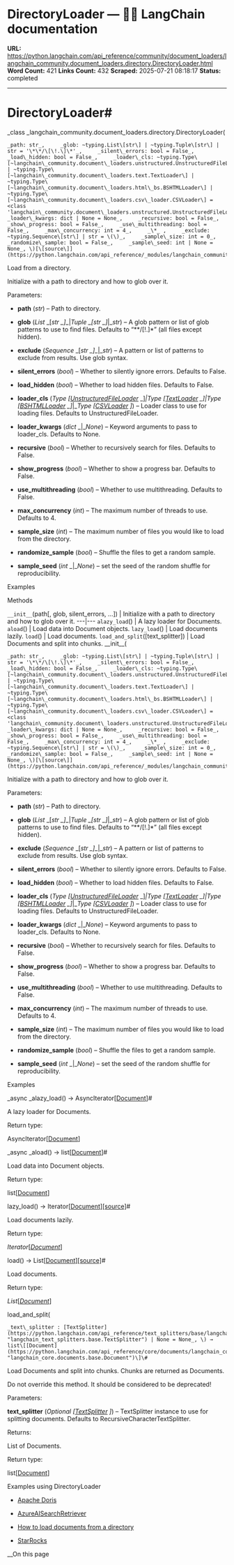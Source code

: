 # DirectoryLoader — 🦜🔗 LangChain  documentation

**URL:** https://python.langchain.com/api_reference/community/document_loaders/langchain_community.document_loaders.directory.DirectoryLoader.html
**Word Count:** 421
**Links Count:** 432
**Scraped:** 2025-07-21 08:18:17
**Status:** completed

---

# DirectoryLoader\#

_class _langchain\_community.document\_loaders.directory.DirectoryLoader\(

    _path: str_,     _glob: ~typing.List\[str\] | ~typing.Tuple\[str\] | str = '\*\*/\[\!.\]\*'_,     _silent\_errors: bool = False_,     _load\_hidden: bool = False_,     _loader\_cls: ~typing.Type\[~langchain\_community.document\_loaders.unstructured.UnstructuredFileLoader\] | ~typing.Type\[~langchain\_community.document\_loaders.text.TextLoader\] | ~typing.Type\[~langchain\_community.document\_loaders.html\_bs.BSHTMLLoader\] | ~typing.Type\[~langchain\_community.document\_loaders.csv\_loader.CSVLoader\] = <class 'langchain\_community.document\_loaders.unstructured.UnstructuredFileLoader'>_,     _loader\_kwargs: dict | None = None_,     _recursive: bool = False_,     _show\_progress: bool = False_,     _use\_multithreading: bool = False_,     _max\_concurrency: int = 4_,     _\*_ ,     _exclude: ~typing.Sequence\[str\] | str = \(\)_,     _sample\_size: int = 0_,     _randomize\_sample: bool = False_,     _sample\_seed: int | None = None_, \)[\[source\]](https://python.langchain.com/api_reference/_modules/langchain_community/document_loaders/directory.html#DirectoryLoader)\#     

Load from a directory.

Initialize with a path to directory and how to glob over it.

Parameters:     

  * **path** \(_str_\) – Path to directory.

  * **glob** \(_List_ _\[__str_ _\]__|__Tuple_ _\[__str_ _\]__|__str_\) – A glob pattern or list of glob patterns to use to find files. Defaults to “\*\*/\[\!.\]\*” \(all files except hidden\).

  * **exclude** \(_Sequence_ _\[__str_ _\]__|__str_\) – A pattern or list of patterns to exclude from results. Use glob syntax.

  * **silent\_errors** \(_bool_\) – Whether to silently ignore errors. Defaults to False.

  * **load\_hidden** \(_bool_\) – Whether to load hidden files. Defaults to False.

  * **loader\_cls** \(_Type_ _\[_[_UnstructuredFileLoader_](https://python.langchain.com/api_reference/community/document_loaders/langchain_community.document_loaders.unstructured.UnstructuredFileLoader.html#langchain_community.document_loaders.unstructured.UnstructuredFileLoader "langchain_community.document_loaders.unstructured.UnstructuredFileLoader") _\]__|__Type_ _\[_[_TextLoader_](https://python.langchain.com/api_reference/community/document_loaders/langchain_community.document_loaders.text.TextLoader.html#langchain_community.document_loaders.text.TextLoader "langchain_community.document_loaders.text.TextLoader") _\]__|__Type_ _\[_[_BSHTMLLoader_](https://python.langchain.com/api_reference/community/document_loaders/langchain_community.document_loaders.html_bs.BSHTMLLoader.html#langchain_community.document_loaders.html_bs.BSHTMLLoader "langchain_community.document_loaders.html_bs.BSHTMLLoader") _\]__|__Type_ _\[_[_CSVLoader_](https://python.langchain.com/api_reference/community/document_loaders/langchain_community.document_loaders.csv_loader.CSVLoader.html#langchain_community.document_loaders.csv_loader.CSVLoader "langchain_community.document_loaders.csv_loader.CSVLoader") _\]_\) – Loader class to use for loading files. Defaults to UnstructuredFileLoader.

  * **loader\_kwargs** \(_dict_ _|__None_\) – Keyword arguments to pass to loader\_cls. Defaults to None.

  * **recursive** \(_bool_\) – Whether to recursively search for files. Defaults to False.

  * **show\_progress** \(_bool_\) – Whether to show a progress bar. Defaults to False.

  * **use\_multithreading** \(_bool_\) – Whether to use multithreading. Defaults to False.

  * **max\_concurrency** \(_int_\) – The maximum number of threads to use. Defaults to 4.

  * **sample\_size** \(_int_\) – The maximum number of files you would like to load from the directory.

  * **randomize\_sample** \(_bool_\) – Shuffle the files to get a random sample.

  * **sample\_seed** \(_int_ _|__None_\) – set the seed of the random shuffle for reproducibility.

Examples

Methods

`__init__`\(path\[, glob, silent\_errors, ...\]\) | Initialize with a path to directory and how to glob over it.   ---|---   `alazy_load`\(\) | A lazy loader for Documents.   `aload`\(\) | Load data into Document objects.   `lazy_load`\(\) | Load documents lazily.   `load`\(\) | Load documents.   `load_and_split`\(\[text\_splitter\]\) | Load Documents and split into chunks.      \_\_init\_\_\(

    _path: str_,     _glob: ~typing.List\[str\] | ~typing.Tuple\[str\] | str = '\*\*/\[\!.\]\*'_,     _silent\_errors: bool = False_,     _load\_hidden: bool = False_,     _loader\_cls: ~typing.Type\[~langchain\_community.document\_loaders.unstructured.UnstructuredFileLoader\] | ~typing.Type\[~langchain\_community.document\_loaders.text.TextLoader\] | ~typing.Type\[~langchain\_community.document\_loaders.html\_bs.BSHTMLLoader\] | ~typing.Type\[~langchain\_community.document\_loaders.csv\_loader.CSVLoader\] = <class 'langchain\_community.document\_loaders.unstructured.UnstructuredFileLoader'>_,     _loader\_kwargs: dict | None = None_,     _recursive: bool = False_,     _show\_progress: bool = False_,     _use\_multithreading: bool = False_,     _max\_concurrency: int = 4_,     _\*_ ,     _exclude: ~typing.Sequence\[str\] | str = \(\)_,     _sample\_size: int = 0_,     _randomize\_sample: bool = False_,     _sample\_seed: int | None = None_, \)[\[source\]](https://python.langchain.com/api_reference/_modules/langchain_community/document_loaders/directory.html#DirectoryLoader.__init__)\#     

Initialize with a path to directory and how to glob over it.

Parameters:     

  * **path** \(_str_\) – Path to directory.

  * **glob** \(_List_ _\[__str_ _\]__|__Tuple_ _\[__str_ _\]__|__str_\) – A glob pattern or list of glob patterns to use to find files. Defaults to “\*\*/\[\!.\]\*” \(all files except hidden\).

  * **exclude** \(_Sequence_ _\[__str_ _\]__|__str_\) – A pattern or list of patterns to exclude from results. Use glob syntax.

  * **silent\_errors** \(_bool_\) – Whether to silently ignore errors. Defaults to False.

  * **load\_hidden** \(_bool_\) – Whether to load hidden files. Defaults to False.

  * **loader\_cls** \(_Type_ _\[_[_UnstructuredFileLoader_](https://python.langchain.com/api_reference/community/document_loaders/langchain_community.document_loaders.unstructured.UnstructuredFileLoader.html#langchain_community.document_loaders.unstructured.UnstructuredFileLoader "langchain_community.document_loaders.unstructured.UnstructuredFileLoader") _\]__|__Type_ _\[_[_TextLoader_](https://python.langchain.com/api_reference/community/document_loaders/langchain_community.document_loaders.text.TextLoader.html#langchain_community.document_loaders.text.TextLoader "langchain_community.document_loaders.text.TextLoader") _\]__|__Type_ _\[_[_BSHTMLLoader_](https://python.langchain.com/api_reference/community/document_loaders/langchain_community.document_loaders.html_bs.BSHTMLLoader.html#langchain_community.document_loaders.html_bs.BSHTMLLoader "langchain_community.document_loaders.html_bs.BSHTMLLoader") _\]__|__Type_ _\[_[_CSVLoader_](https://python.langchain.com/api_reference/community/document_loaders/langchain_community.document_loaders.csv_loader.CSVLoader.html#langchain_community.document_loaders.csv_loader.CSVLoader "langchain_community.document_loaders.csv_loader.CSVLoader") _\]_\) – Loader class to use for loading files. Defaults to UnstructuredFileLoader.

  * **loader\_kwargs** \(_dict_ _|__None_\) – Keyword arguments to pass to loader\_cls. Defaults to None.

  * **recursive** \(_bool_\) – Whether to recursively search for files. Defaults to False.

  * **show\_progress** \(_bool_\) – Whether to show a progress bar. Defaults to False.

  * **use\_multithreading** \(_bool_\) – Whether to use multithreading. Defaults to False.

  * **max\_concurrency** \(_int_\) – The maximum number of threads to use. Defaults to 4.

  * **sample\_size** \(_int_\) – The maximum number of files you would like to load from the directory.

  * **randomize\_sample** \(_bool_\) – Shuffle the files to get a random sample.

  * **sample\_seed** \(_int_ _|__None_\) – set the seed of the random shuffle for reproducibility.

Examples

_async _alazy\_load\(\) → AsyncIterator\[[Document](https://python.langchain.com/api_reference/core/documents/langchain_core.documents.base.Document.html#langchain_core.documents.base.Document "langchain_core.documents.base.Document")\]\#     

A lazy loader for Documents.

Return type:     

AsyncIterator\[[Document](https://python.langchain.com/api_reference/core/documents/langchain_core.documents.base.Document.html#langchain_core.documents.base.Document "langchain_core.documents.base.Document")\]

_async _aload\(\) → list\[[Document](https://python.langchain.com/api_reference/core/documents/langchain_core.documents.base.Document.html#langchain_core.documents.base.Document "langchain_core.documents.base.Document")\]\#     

Load data into Document objects.

Return type:     

list\[[Document](https://python.langchain.com/api_reference/core/documents/langchain_core.documents.base.Document.html#langchain_core.documents.base.Document "langchain_core.documents.base.Document")\]

lazy\_load\(\) → Iterator\[[Document](https://python.langchain.com/api_reference/core/documents/langchain_core.documents.base.Document.html#langchain_core.documents.base.Document "langchain_core.documents.base.Document")\][\[source\]](https://python.langchain.com/api_reference/_modules/langchain_community/document_loaders/directory.html#DirectoryLoader.lazy_load)\#     

Load documents lazily.

Return type:     

_Iterator_\[[_Document_](https://python.langchain.com/api_reference/core/documents/langchain_core.documents.base.Document.html#langchain_core.documents.base.Document "langchain_core.documents.base.Document")\]

load\(\) → List\[[Document](https://python.langchain.com/api_reference/core/documents/langchain_core.documents.base.Document.html#langchain_core.documents.base.Document "langchain_core.documents.base.Document")\][\[source\]](https://python.langchain.com/api_reference/_modules/langchain_community/document_loaders/directory.html#DirectoryLoader.load)\#     

Load documents.

Return type:     

_List_\[[_Document_](https://python.langchain.com/api_reference/core/documents/langchain_core.documents.base.Document.html#langchain_core.documents.base.Document "langchain_core.documents.base.Document")\]

load\_and\_split\(

    _text\_splitter : [TextSplitter](https://python.langchain.com/api_reference/text_splitters/base/langchain_text_splitters.base.TextSplitter.html#langchain_text_splitters.base.TextSplitter "langchain_text_splitters.base.TextSplitter") | None = None_, \) → list\[[Document](https://python.langchain.com/api_reference/core/documents/langchain_core.documents.base.Document.html#langchain_core.documents.base.Document "langchain_core.documents.base.Document")\]\#     

Load Documents and split into chunks. Chunks are returned as Documents.

Do not override this method. It should be considered to be deprecated\!

Parameters:     

**text\_splitter** \(_Optional_ _\[_[_TextSplitter_](https://python.langchain.com/api_reference/text_splitters/base/langchain_text_splitters.base.TextSplitter.html#langchain_text_splitters.base.TextSplitter "langchain_text_splitters.base.TextSplitter") _\]_\) – TextSplitter instance to use for splitting documents. Defaults to RecursiveCharacterTextSplitter.

Returns:     

List of Documents.

Return type:     

list\[[Document](https://python.langchain.com/api_reference/core/documents/langchain_core.documents.base.Document.html#langchain_core.documents.base.Document "langchain_core.documents.base.Document")\]

Examples using DirectoryLoader

  * [Apache Doris](https://python.langchain.com/docs/integrations/vectorstores/apache_doris/)

  * [AzureAISearchRetriever](https://python.langchain.com/docs/integrations/retrievers/azure_ai_search/)

  * [How to load documents from a directory](https://python.langchain.com/docs/how_to/document_loader_directory/)

  * [StarRocks](https://python.langchain.com/docs/integrations/vectorstores/starrocks/)

__On this page